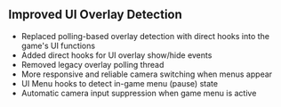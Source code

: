 ## Improved UI Overlay Detection

- Replaced polling-based overlay detection with direct hooks into the game's UI functions
- Added direct hooks for UI overlay show/hide events
- Removed legacy overlay polling thread
- More responsive and reliable camera switching when menus appear
- UI Menu hooks to detect in-game menu (pause) state
- Automatic camera input suppression when game menu is active
